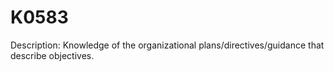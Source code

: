 # K0583
Description: Knowledge of the organizational plans/directives/guidance that describe objectives.
